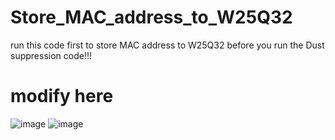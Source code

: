 # Store_MAC_address_to_W25Q32
run this code  first to store MAC address to W25Q32  before you run the  Dust suppression code!!!
# modify here
![image](https://user-images.githubusercontent.com/108401612/180137130-64aa474a-de2f-49a3-8e8d-f3fe64a70122.png)
![image](https://user-images.githubusercontent.com/108401612/180137264-e38c84df-797b-446d-99ca-0f21f1c603d3.png)

